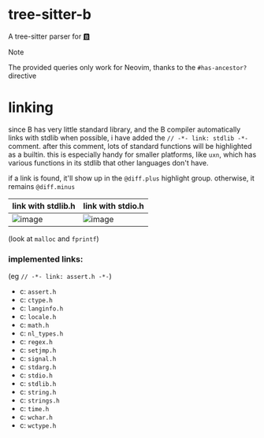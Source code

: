 # tree-sitter-b

A tree-sitter parser for [🅱️](https://github.com/tsoding/b)

> [!NOTE]
> The provided queries only work for Neovim, thanks to the `#has-ancestor?` directive

# linking

since B has very little standard library, and the B compiler automatically links with stdlib when possible,
i have added the `// -*- link: stdlib -*-` comment. after this comment, lots of standard functions will
be highlighted as a builtin. this is especially handy for smaller platforms, like `uxn`, which has various 
functions in its stdlib that other languages don't have.

if a link is found, it'll show up in the `@diff.plus` highlight group. otherwise, it remains `@diff.minus`

| link with stdlib.h | link with stdio.h |
|-|-|
| ![image](https://github.com/user-attachments/assets/2aa53dd4-5168-46bd-982d-17886838bf19) | ![image](https://github.com/user-attachments/assets/0bf9bae6-f392-4f07-aa69-aa13161c80f2) |

(look at `malloc` and `fprintf`)

### implemented links:

(eg `// -*- link: assert.h -*-`)

- c: `assert.h`
- c: `ctype.h`
- c: `langinfo.h`
- c: `locale.h`
- c: `math.h`
- c: `nl_types.h`
- c: `regex.h`
- c: `setjmp.h`
- c: `signal.h`
- c: `stdarg.h`
- c: `stdio.h`
- c: `stdlib.h`
- c: `string.h`
- c: `strings.h`
- c: `time.h`
- c: `wchar.h`
- c: `wctype.h`

